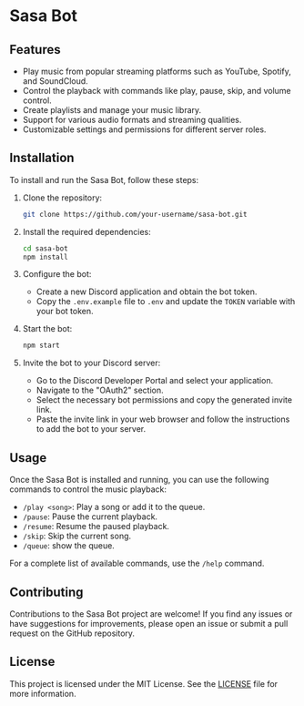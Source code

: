 
# Sasa Bot


## Features

- Play music from popular streaming platforms such as YouTube, Spotify, and SoundCloud.
- Control the playback with commands like play, pause, skip, and volume control.
- Create playlists and manage your music library.
- Support for various audio formats and streaming qualities.
- Customizable settings and permissions for different server roles.

## Installation

To install and run the Sasa Bot, follow these steps:

1. Clone the repository:

    ```bash
    git clone https://github.com/your-username/sasa-bot.git
    ```

2. Install the required dependencies:

    ```bash
    cd sasa-bot
    npm install
    ```

3. Configure the bot:

    - Create a new Discord application and obtain the bot token.
    - Copy the `.env.example` file to `.env` and update the `TOKEN` variable with your bot token.

4. Start the bot:

    ```bash
    npm start
    ```

5. Invite the bot to your Discord server:

    - Go to the Discord Developer Portal and select your application.
    - Navigate to the "OAuth2" section.
    - Select the necessary bot permissions and copy the generated invite link.
    - Paste the invite link in your web browser and follow the instructions to add the bot to your server.

## Usage

Once the Sasa Bot is installed and running, you can use the following commands to control the music playback:

- `/play <song>`: Play a song or add it to the queue.
- `/pause`: Pause the current playback.
- `/resume`: Resume the paused playback.
- `/skip`: Skip the current song.
- `/queue`: show the queue.

For a complete list of available commands, use the `/help` command.

## Contributing

Contributions to the Sasa Bot project are welcome! If you find any issues or have suggestions for improvements, please open an issue or submit a pull request on the GitHub repository.

## License

This project is licensed under the MIT License. See the [LICENSE](LICENSE) file for more information.
